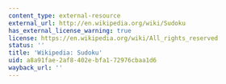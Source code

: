 ```yaml
---
content_type: external-resource
external_url: http://en.wikipedia.org/wiki/Sudoku
has_external_license_warning: true
license: https://en.wikipedia.org/wiki/All_rights_reserved
status: ''
title: 'Wikipedia: Sudoku'
uid: a8a91fae-2af8-402e-bfa1-72976cbaa1d6
wayback_url: ''
---
```

